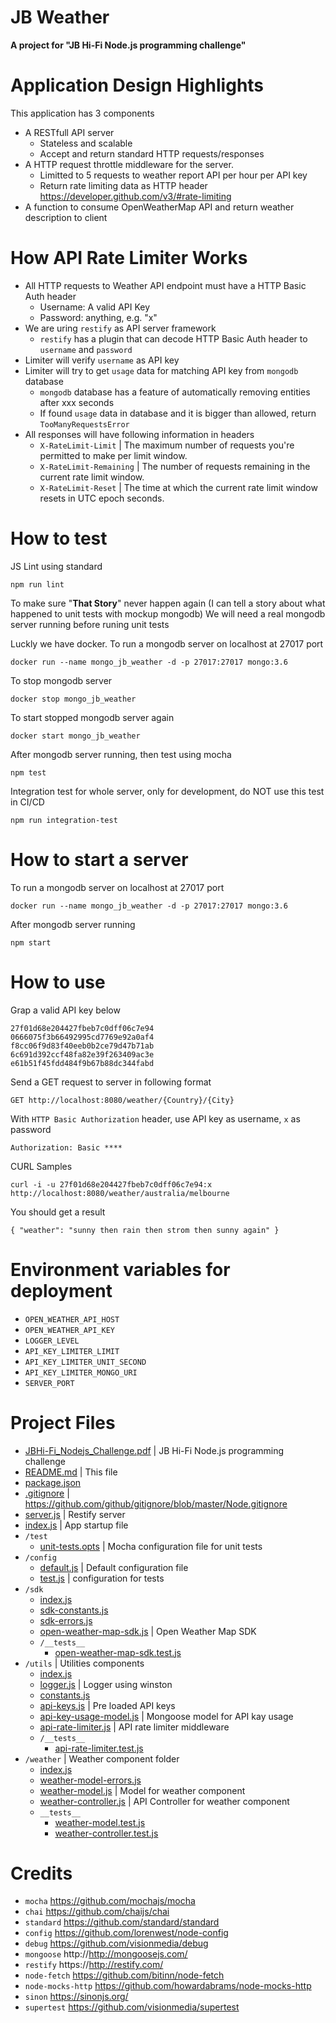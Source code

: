 # JB Weather
**A project for "JB Hi-Fi Node.js programming challenge"**

# Application Design Highlights

This application has 3 components
* A RESTfull API server
  * Stateless and scalable
  * Accept and return standard HTTP requests/responses
* A HTTP request throttle middleware for the server.
  * Limitted to 5 requests to weather report API per hour per API key
  * Return rate limiting data as HTTP header https://developer.github.com/v3/#rate-limiting
* A function to consume OpenWeatherMap API and return weather description to client

# How API Rate Limiter Works

* All HTTP requests to Weather API endpoint must have a HTTP Basic Auth header
  * Username: A valid API Key
  * Password: anything, e.g. "x"
* We are uring `restify` as API server framework
  * `restify` has a plugin that can decode HTTP Basic Auth header to `username` and `password`
* Limiter will verify `username` as API key
* Limiter will try to get `usage` data for matching API key from `mongodb` database
  * `mongodb` database has a feature of automatically removing entities after xxx seconds
  * If found `usage` data in database and it is bigger than allowed, return `TooManyRequestsError`
* All responses will have following information in headers
  * `X-RateLimit-Limit` | The maximum number of requests you're permitted to make per limit window.
  * `X-RateLimit-Remaining` | The number of requests remaining in the current rate limit window.
  * `X-RateLimit-Reset` | The time at which the current rate limit window resets in UTC epoch seconds.

# How to test

JS Lint using standard
```
npm run lint
```

To make sure "**That Story**" never happen again (I can tell a story about what happened to unit tests with mockup mongodb)
We will need a real mongodb server running before runing unit tests

Luckly we have docker. To run a mongodb server on localhost at 27017 port

```
docker run --name mongo_jb_weather -d -p 27017:27017 mongo:3.6
```

To stop mongodb server

```
docker stop mongo_jb_weather
```

To start stopped mongodb server again

```
docker start mongo_jb_weather
```

After mongodb server running, then test using mocha
```
npm test
```

Integration test for whole server, only for development, do NOT use this test in CI/CD
```
npm run integration-test
```

# How to start a server

To run a mongodb server on localhost at 27017 port

```
docker run --name mongo_jb_weather -d -p 27017:27017 mongo:3.6
```

After mongodb server running

```
npm start
```

# How to use

Grap a valid API key below

```
27f01d68e204427fbeb7c0dff06c7e94
0666075f3b66492995cd7769e92a0af4
f8cc06f9d83f40eeb0b2ce79d47b71ab
6c691d392ccf48fa82e39f263409ac3e
e61b51f45fdd484f9b67b88dc344fabd
```

Send a GET request to server in following format

```
GET http://localhost:8080/weather/{Country}/{City}
```

With `HTTP Basic Authorization` header, use API key as username, `x` as password

```
Authorization: Basic ****
```

CURL Samples

```
curl -i -u 27f01d68e204427fbeb7c0dff06c7e94:x http://localhost:8080/weather/australia/melbourne
```

You should get a result

```
{ "weather": "sunny then rain then strom then sunny again" }
```

# Environment variables for deployment

* `OPEN_WEATHER_API_HOST`
* `OPEN_WEATHER_API_KEY`
* `LOGGER_LEVEL`
* `API_KEY_LIMITER_LIMIT`
* `API_KEY_LIMITER_UNIT_SECOND`
* `API_KEY_LIMITER_MONGO_URI`
* `SERVER_PORT`

# Project Files

* [JBHi-Fi_Nodejs_Challenge.pdf](./JBHi-Fi_Nodejs_Challenge.pdf) | JB Hi-Fi Node.js programming challenge
* [README.md](./README.md) | This file
* [package.json](./package.json)
* [.gitignore](./.gitignore) | https://github.com/github/gitignore/blob/master/Node.gitignore
* [server.js](./server.js) | Restify server
* [index.js](./index.js) | App startup file
* `/test`
  * [unit-tests.opts](./test/unit-tests.opts) | Mocha configuration file for unit tests
* `/config`
  * [default.js](./config/default.js) | Default configuration file
  * [test.js](./config/test.js) | configuration for tests
* `/sdk`
  * [index.js](./sdk/index.js)
  * [sdk-constants.js](./sdk/sdk-constants.js)
  * [sdk-errors.js](./sdk/sdk-errors.js)
  * [open-weather-map-sdk.js](./sdk/open-weather-map-sdk.js) | Open Weather Map SDK
  * `/__tests__`
    * [open-weather-map-sdk.test.js](./sdk/__tests__/open-weather-map-sdk.test.js)
* `/utils` | Utilities components
  * [index.js](./utils/index.js)
  * [logger.js](./utils/logger.js) | Logger using winston
  * [constants.js](./utils/constants.js)
  * [api-keys.js](./utils/api-keys.js) | Pre loaded API keys
  * [api-key-usage-model.js](./utils/api-key-usage-model.js) | Mongoose model for API kay usage
  * [api-rate-limiter.js](./utils/api-rate-limiter.js) | API rate limiter middleware
  * `/__tests__`
    * [api-rate-limiter.test.js](./utils/__tests__/api-rate-limiter.test.js)
* `/weather` | Weather component folder
  * [index.js](./weather/index.js)
  * [weather-model-errors.js](./weather/weather-model-errors.js)
  * [weather-model.js](./weather/weather-model.js) | Model for weather component
  * [weather-controller.js](./weather/weather-controller.js) | API Controller for weather component
  * `__tests__`
    * [weather-model.test.js](./weather/__tests__/weather-model.test.js)
    * [weather-controller.test.js](./weather/__tests__/weather-controller.test.js)

# Credits

* `mocha` https://github.com/mochajs/mocha
* `chai` https://github.com/chaijs/chai
* `standard` https://github.com/standard/standard
* `config` https://github.com/lorenwest/node-config
* `debug` https://github.com/visionmedia/debug
* `mongoose` http://http://mongoosejs.com/
* `restify` https://http://restify.com/
* `node-fetch` https://github.com/bitinn/node-fetch
* `node-mocks-http` https://github.com/howardabrams/node-mocks-http
* `sinon` https://sinonjs.org/
* `supertest` https://github.com/visionmedia/supertest